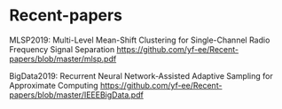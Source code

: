 # Recent-papers

MLSP2019: Multi-Level Mean-Shift Clustering for Single-Channel Radio Frequency Signal Separation
https://github.com/yf-ee/Recent-papers/blob/master/mlsp.pdf

BigData2019: Recurrent Neural Network-Assisted Adaptive Sampling for Approximate Computing
https://github.com/yf-ee/Recent-papers/blob/master/IEEEBigData.pdf
